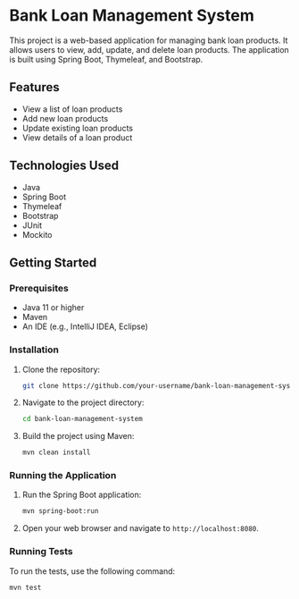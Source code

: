 # Bank Loan Management System

This project is a web-based application for managing bank loan products. It allows users to view, add, update, and delete loan products. The application is built using Spring Boot, Thymeleaf, and Bootstrap.

## Features

- View a list of loan products
- Add new loan products
- Update existing loan products
- View details of a loan product

## Technologies Used

- Java
- Spring Boot
- Thymeleaf
- Bootstrap
- JUnit
- Mockito

## Getting Started

### Prerequisites

- Java 11 or higher
- Maven
- An IDE (e.g., IntelliJ IDEA, Eclipse)

### Installation

1. Clone the repository:
    ```bash
    git clone https://github.com/your-username/bank-loan-management-system.git
    ```
2. Navigate to the project directory:
    ```bash
    cd bank-loan-management-system
    ```
3. Build the project using Maven:
    ```bash
    mvn clean install
    ```

### Running the Application

1. Run the Spring Boot application:
    ```bash
    mvn spring-boot:run
    ```
2. Open your web browser and navigate to `http://localhost:8080`.

### Running Tests

To run the tests, use the following command:
```bash
mvn test
